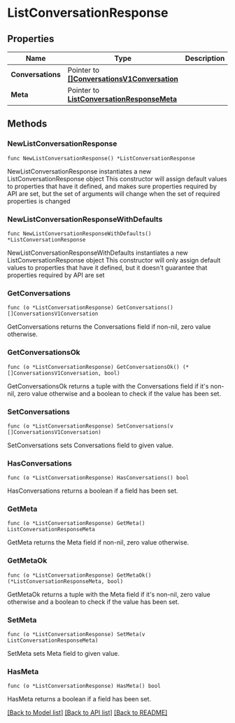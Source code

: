 # ListConversationResponse

## Properties

Name | Type | Description
------------ | ------------- | -------------
**Conversations** | Pointer to [**[]ConversationsV1Conversation**](ConversationsV1Conversation.md) |  | [optional] 
**Meta** | Pointer to [**ListConversationResponseMeta**](ListConversationResponse_meta.md) |  | [optional] 

## Methods

### NewListConversationResponse

`func NewListConversationResponse() *ListConversationResponse`

NewListConversationResponse instantiates a new ListConversationResponse object
This constructor will assign default values to properties that have it defined,
and makes sure properties required by API are set, but the set of arguments
will change when the set of required properties is changed

### NewListConversationResponseWithDefaults

`func NewListConversationResponseWithDefaults() *ListConversationResponse`

NewListConversationResponseWithDefaults instantiates a new ListConversationResponse object
This constructor will only assign default values to properties that have it defined,
but it doesn't guarantee that properties required by API are set

### GetConversations

`func (o *ListConversationResponse) GetConversations() []ConversationsV1Conversation`

GetConversations returns the Conversations field if non-nil, zero value otherwise.

### GetConversationsOk

`func (o *ListConversationResponse) GetConversationsOk() (*[]ConversationsV1Conversation, bool)`

GetConversationsOk returns a tuple with the Conversations field if it's non-nil, zero value otherwise
and a boolean to check if the value has been set.

### SetConversations

`func (o *ListConversationResponse) SetConversations(v []ConversationsV1Conversation)`

SetConversations sets Conversations field to given value.

### HasConversations

`func (o *ListConversationResponse) HasConversations() bool`

HasConversations returns a boolean if a field has been set.

### GetMeta

`func (o *ListConversationResponse) GetMeta() ListConversationResponseMeta`

GetMeta returns the Meta field if non-nil, zero value otherwise.

### GetMetaOk

`func (o *ListConversationResponse) GetMetaOk() (*ListConversationResponseMeta, bool)`

GetMetaOk returns a tuple with the Meta field if it's non-nil, zero value otherwise
and a boolean to check if the value has been set.

### SetMeta

`func (o *ListConversationResponse) SetMeta(v ListConversationResponseMeta)`

SetMeta sets Meta field to given value.

### HasMeta

`func (o *ListConversationResponse) HasMeta() bool`

HasMeta returns a boolean if a field has been set.


[[Back to Model list]](../README.md#documentation-for-models) [[Back to API list]](../README.md#documentation-for-api-endpoints) [[Back to README]](../README.md)



